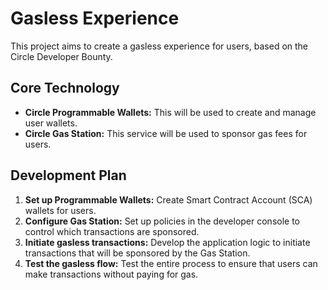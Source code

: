 # Gasless Experience

This project aims to create a gasless experience for users, based on the Circle Developer Bounty.

## Core Technology

*   **Circle Programmable Wallets:** This will be used to create and manage user wallets.
*   **Circle Gas Station:** This service will be used to sponsor gas fees for users.

## Development Plan

1.  **Set up Programmable Wallets:** Create Smart Contract Account (SCA) wallets for users.
2.  **Configure Gas Station:** Set up policies in the developer console to control which transactions are sponsored.
3.  **Initiate gasless transactions:** Develop the application logic to initiate transactions that will be sponsored by the Gas Station.
4.  **Test the gasless flow:** Test the entire process to ensure that users can make transactions without paying for gas.
